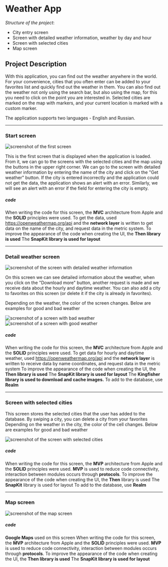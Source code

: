 # Weather App

_Structure of the project_:
* City entry screen
* Screen with detailed weather information, weather by day and hour
* Screen with selected cities
* Map screen

## Project Description
With this application, you can find out the weather anywhere in the world. For your convenience, cities that you often enter can be added to your favorites list and quickly find out the weather in them. You can also find out the weather not only using the search bar, but also using the map, for this you need to click on the point you are interested in. Selected cities are marked on the map with markers, and your current location is marked with a custom marker.

The application supports two languages - English and Russian.
___
### Start screen

![screenshot of the first screen](screenshots/firstScreen.png)

This is the first screen that is displayed when the application is loaded. From it, we can go to the screens with the selected cities and the map using the buttons in the upper right corner. We can go to the screen with detailed weather information by entering the name of the city and click on the "Get weather" button.
If the city is entered incorrectly and the application could not get the data, the application shows an alert with an error. Similarly, we will see an alert with an error if the field for entering the city is empty.

##### _code_
When writing the code for this screen, the __MVC__ architecture from Apple and the __SOLID__ principles were used.
To get the data, used https://openweathermap.org/api and the __network layer__ is written to get data on the name of the city, and request data in the metric system.
To improve the appearance of the code when creating the UI, the __Then library is used__
The __SnapKit library is used for layout__
___
### Detail weather screen

![screenshot of the screen with detailed weather information](screenshots/detailScreen.png)

On this screen we can see detailed information about the weather, when you click on the "Download more" button, another request is made and we receive data about the hourly and daytime weather. You can also add a city to favorites on this screen (or delete it if the city is already in favorites).

Depending on the weather, the color of the screen changes. Below are examples for good and bad weather

![screenshot of a screen with bad weather](screenshots/badWeatherDailyHourly.png) ![screenshot of a screen with good weather](screenshots/goodWeatherDailyHourly.png)

##### _code_
When writing the code for this screen, the __MVC__ architecture from Apple and the __SOLID__ principles were used.
To get data for hourly and daytime weather, used https://openweathermap.org/api and the __network layer__ is written to receive data by name coordinates, and request data in the metric system
To improve the appearance of the code when creating the UI, the __Then library is used__
The __SnapKit library is used for layout__
The __Kingfisher library is used to download and cache images.__
To add to the database, use __Realm__
___
### Screen with selected cities
This screen stores the selected cities that the user has added to the database. By swiping a city, you can delete a city from your favorites
Depending on the weather in the city, the color of the cell changes. Below are examples for good and bad weather

![screenshot of the screen with selected cities](screenshots/favouriteScreen.png)

##### _code_
When writing the code for this screen, the __MVP__ architecture from Apple and the __SOLID__ principles were used.
__MVP__ is used to reduce code connectivity, interaction between modules occurs through __protocols__.
To improve the appearance of the code when creating the UI, the __Then__ library is used
The __SnapKit__ library is used for layout
To add to the database, use __Realm__
___
### Map screen

![screenshot of the map screen](screenshots/mapScreen.png)

##### _code_
__Google Maps__ used on this screen 
When writing the code for this screen, the __MVP__ architecture from Apple and the __SOLID__ principles were used.
__MVP__ is used to reduce code connectivity, interaction between modules occurs through __protocols__.
To improve the appearance of the code when creating the UI, the __Then library is used__
The __SnapKit library is used for layout__
